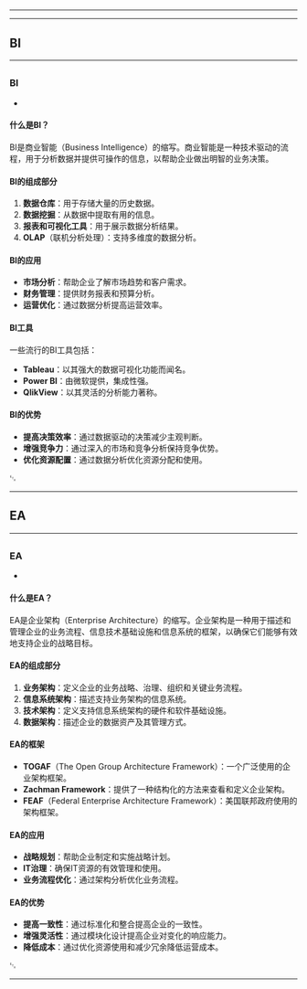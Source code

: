 # 
___
___
## BI
___
## 
### BI
- 

#### 什么是BI？

BI是商业智能（Business Intelligence）的缩写。商业智能是一种技术驱动的流程，用于分析数据并提供可操作的信息，以帮助企业做出明智的业务决策。

#### BI的组成部分

1. **数据仓库**：用于存储大量的历史数据。
2. **数据挖掘**：从数据中提取有用的信息。
3. **报表和可视化工具**：用于展示数据分析结果。
4. **OLAP**（联机分析处理）：支持多维度的数据分析。

#### BI的应用

- **市场分析**：帮助企业了解市场趋势和客户需求。
- **财务管理**：提供财务报表和预算分析。
- **运营优化**：通过数据分析提高运营效率。

#### BI工具

一些流行的BI工具包括：

- **Tableau**：以其强大的数据可视化功能而闻名。
- **Power BI**：由微软提供，集成性强。
- **QlikView**：以其灵活的分析能力著称。

#### BI的优势

- **提高决策效率**：通过数据驱动的决策减少主观判断。
- **增强竞争力**：通过深入的市场和竞争分析保持竞争优势。
- **优化资源配置**：通过数据分析优化资源分配和使用。

␃
___
## EA
___
## 
### EA
- 

#### 什么是EA？

EA是企业架构（Enterprise Architecture）的缩写。企业架构是一种用于描述和管理企业的业务流程、信息技术基础设施和信息系统的框架，以确保它们能够有效地支持企业的战略目标。

#### EA的组成部分

1. **业务架构**：定义企业的业务战略、治理、组织和关键业务流程。
2. **信息系统架构**：描述支持业务架构的信息系统。
3. **技术架构**：定义支持信息系统架构的硬件和软件基础设施。
4. **数据架构**：描述企业的数据资产及其管理方式。

#### EA的框架

- **TOGAF**（The Open Group Architecture Framework）：一个广泛使用的企业架构框架。
- **Zachman Framework**：提供了一种结构化的方法来查看和定义企业架构。
- **FEAF**（Federal Enterprise Architecture Framework）：美国联邦政府使用的架构框架。

#### EA的应用

- **战略规划**：帮助企业制定和实施战略计划。
- **IT治理**：确保IT资源的有效管理和使用。
- **业务流程优化**：通过架构分析优化业务流程。

#### EA的优势

- **提高一致性**：通过标准化和整合提高企业的一致性。
- **增强灵活性**：通过模块化设计提高企业对变化的响应能力。
- **降低成本**：通过优化资源使用和减少冗余降低运营成本。

␃
___
